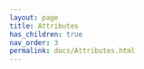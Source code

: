 ```yaml
---
layout: page
title: Attributes
has_children: true
nav_order: 3
permalink: docs/Attributes.html
---
```

